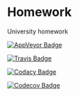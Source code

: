 # Homework
University homework

[![AppVeyor Badge](https://ci.appveyor.com/api/projects/status/github/yuniyakim/master?svg=true)](https://ci.appveyor.com/project/yuniyakim/spbu-homework)

[![Travis Badge](https://travis-ci.org/yuniyakim/spbu-homework.svg?branch=master)](https://travis-ci.org/yuniyakim/spbu-homework)

[![Codacy Badge](https://api.codacy.com/project/badge/Grade/46357a8c9f1a46c4b46c40323766d12f)](https://www.codacy.com/app/yuniyakim/SPbU_Homework?utm_source=github.com&amp;utm_medium=referral&amp;utm_content=yuniyakim/SPbU_Homework&amp;utm_campaign=Badge_Grade)

[![Codecov Badge](https://codecov.io/gh/yuniyakim/SPbU_Homework/branch/master/graph/badge.svg)](https://codecov.io/gh/yuniyakim/SPbU_Homework)
